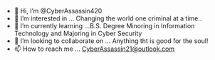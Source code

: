 - 👋 Hi, I’m @CyberAssassin420
- 👀 I’m interested in ... Changing the world one criminal at a time.. 
- 🌱 I’m currently learning ...B.S. Degree Minoring in Information Technology and Majoring in Cyber Security
- 💞️ I’m looking to collaborate on ... Anything tht is good for the soul! 
- 📫 How to reach me ... CyberAssassin21@outlook.com

<!---
CyberAssassin420/CyberAssassin420 is a ✨ special ✨ repository because its `README.md` (this file) appears on your GitHub profile.
You can click the Preview link to take a look at your changes.
--->
